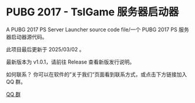 # PUBG 2017 - TslGame 服务器启动器

A PUBG 2017 PS Server Launcher source code file/一个 PUBG 2017 PS 服务器启动器源代码。

此项目最后更新于 2025/03/02 。

最新版本为 v1.0.1，请前往 Release 查看新版发行说明。

如何联系？
你可以在软件的”关于我们“页面看到联系方式，或点击下方链接加入 QQ 群。

[QQ 群](https://qm.qq.com/q/O8t64vUtAA)
